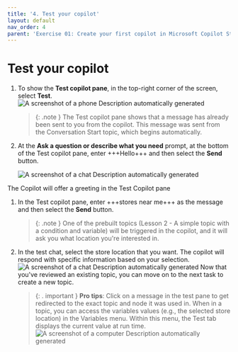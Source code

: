 ```yaml
---
title: '4. Test your copilot'
layout: default
nav_order: 4
parent: 'Exercise 01: Create your first copilot in Microsoft Copilot Studio'
---
```


# Test your copilot

1.	To show the **Test copilot pane**, in the top-right corner of the screen, select **Test**.
 	![A screenshot of a phone Description automatically generated](instructions271830\Media01\0e9e686b261880f356ea88bd67fcf2ab.png)

	>{: .note } The Test copilot pane shows that a message has already been sent to you from the copilot. This message was sent from the Conversation Start topic, which begins automatically.

2. At the **Ask a question or describe what you need** prompt, at the bottom of the Test copilot pane, enter +++Hello+++ and then select the **Send** button.

    ![A screenshot of a chat Description automatically generated](instructions271830\Media01\b7379599686d5ed466fd726a4e91ea5f.png)

The Copilot will offer a greeting in the Test Copilot pane

1.	In the Test copilot pane, enter +++stores near me+++ as the message and then select the **Send** button. 

	>{: .note } One of the prebuilt topics (Lesson 2 - A simple topic with a condition and variable) will be triggered in the copilot, and it will ask you what location you're interested in.

2.	In the test chat, select the store location that you want. The copilot will respond with specific information based on your selection.
 	![A screenshot of a chat Description automatically generated](instructions271830\Media01\06911c6766d0d1151ad10b6f2bde34a1.png)
 	Now that you've reviewed an existing topic, you can move on to the next task to create a new topic.

    >{: . important }	**Pro tips**: Click on a message in the test pane to get redirected to the exact topic and node it was used in. When in a topic, you can access the variables values (e.g., the selected store location) in the Variables menu. Within this menu, the Test tab displays the current value at run time. ![A screenshot of a computer Description automatically generated](instructions271830\Media01\16e1af56e7a7fbdf562121dd8bf7ecac.png)
